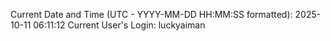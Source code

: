 Current Date and Time (UTC - YYYY-MM-DD HH:MM:SS formatted): 2025-10-11 06:11:12
Current User's Login: luckyaiman
